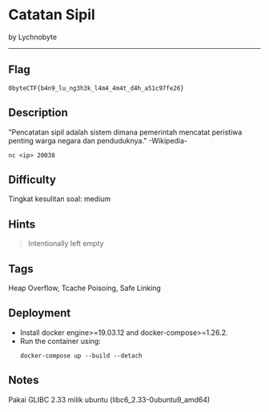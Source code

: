 # Catatan Sipil

by Lychnobyte

---

## Flag

```
0byteCTF{b4n9_lu_ng3h3k_l4m4_4m4t_d4h_a51c97fe26}
```

## Description
"Pencatatan sipil adalah sistem dimana pemerintah mencatat peristiwa penting warga negara dan penduduknya." -Wikipedia-

`nc <ip> 20038`

## Difficulty
Tingkat kesulitan soal: medium

## Hints
> Intentionally left empty

## Tags
Heap Overflow, Tcache Poisoing, Safe Linking

## Deployment
- Install docker engine>=19.03.12 and docker-compose>=1.26.2.
- Run the container using:
    ```
    docker-compose up --build --detach
    ```

## Notes
Pakai GLIBC 2.33 milik ubuntu (libc6_2.33-0ubuntu9_amd64)